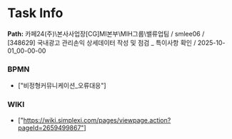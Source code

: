 # Task Info

**Path:** 카페24(주)\본사사업장\[CG]MI본부\MIH그룹\밸류업팀 / smlee06 / [348629] 국내광고 관리손익 상세데이터 작성 및 점검 _ 특이사항 확인 / 2025-10-01_00-00-00

### BPMN
- ["비정형커뮤니케이션_오류대응"]

### WIKI
- ["https://wiki.simplexi.com/pages/viewpage.action?pageId=2659499867"]

